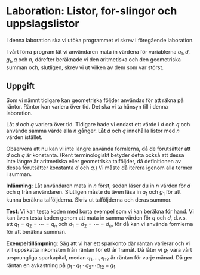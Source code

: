 # Laboration: Listor, for-slingor och uppslagslistor

I denna laboration ska vi utöka programmet vi skrev i föregående laboration.

I vårt förra program lät vi användaren mata in värdena för variablerna $a_1, d, 
g_1, q$ och $n$, därefter beräknade vi den aritmetiska och den geometriska 
summan och, slutligen, skrev vi ut vilken av dem som var störst.


## Uppgift

Som vi nämnt tidigare kan geometriska följder användas för att räkna på räntor. 
Räntor kan variera över tid. Det ska vi ta hänsyn till i denna laboration.

Låt $d$ och $q$ variera över tid. Tidigare hade vi endast ett värde i $d$ och 
$q$ och använde samma värde alla $n$ gånger. Låt $d$ och $q$ innehålla listor 
med $n$ värden istället.

Observera att nu kan vi inte längre använda formlerna, då de förutsätter att 
$d$ och $q$ är konstanta. (Rent terminologiskt betyder detta också att dessa 
inte längre är aritmetiska eller geometriska talföljder, då definitionen av 
dessa förutsätter konstanta $d$ och $q$.) Vi måste då iterera igenom alla 
termer i summan.

**Inlämning**: Låt användaren mata in $n$ först, sedan läser du in $n$ värden 
för $d$ och $q$ från användaren. Slutligen måste du även läsa in $a_1$ och 
$g_1$ för att kunna beräkna talföljderna. Skriv ut talföljderna och deras 
summor.

**Test**: Vi kan testa koden med korta exempel som vi kan beräkna för hand. Vi 
kan även testa koden genom att mata in samma värden för $q$ och $d$, d.v.s. att 
$q_1 = q_2 = \cdots = q_n$ och $d_1 = d_2 = \cdots = d_n$, för då kan vi 
använda formlerna för att beräkna summan.

**Exempeltillämpning**: Säg att vi har ett sparkonto där räntan varierar och vi 
vill uppskatta inkomsten från räntan för ett år framåt. Då låter vi $g_1$ vara 
vårt ursprungliga sparkapital, medan $q_1, \ldots, q_{12}$ är räntan för varje 
månad.  Då ger räntan en avkastning på
$g_1\cdot q_1\cdot q_2\cdots q_{12} - g_1$.

